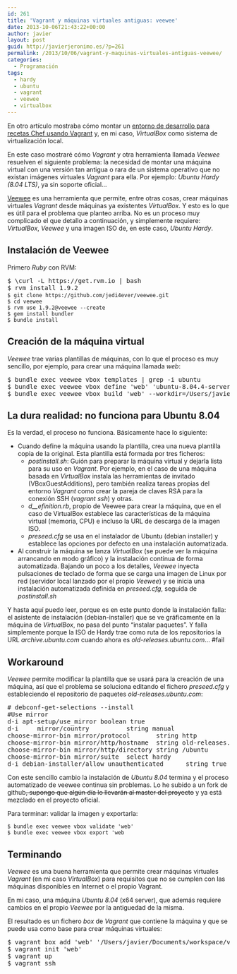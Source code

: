 ```yaml
---
id: 261
title: 'Vagrant y máquinas virtuales antiguas: veewee'
date: 2013-10-06T21:43:22+00:00
author: javier
layout: post
guid: http://javierjeronimo.es/?p=261
permalink: /2013/10/06/vagrant-y-maquinas-virtuales-antiguas-veewee/
categories:
  - Programación
tags:
  - hardy
  - ubuntu
  - vagrant
  - veewee
  - virtualbox
---
```

En otro artículo mostraba cómo montar un [entorno de desarrollo para recetas Chef usando Vagrant](http://javierjeronimo.es/2013/09/29/aws-opsworks-1-entorno-de-desarrollo-y-pruebas-para-chef/ "AWS OpsWorks (1) – Entorno de desarrollo y pruebas para Chef") y, en mi caso, _VirtualBox_ como sistema de virtualización local.

En este caso mostraré cómo _Vagrant_ y otra herramienta llamada _Veewee_ resuelven el siguiente problema: la necesidad de montar una máquina virtual con una versión tan antigua o rara de un sistema operativo que no existan imágenes virtuales _Vagrant_ para ella. Por ejemplo: _Ubuntu Hardy (8.04 LTS)_, ya sin soporte oficial&#8230;

[Veewee](https://github.com/jedi4ever/veewee) es una herramienta que permite, entre otras cosas, crear máquinas virtuales _Vagrant_ desde máquinas ya existentes _VirtualBox_. Y esto es lo que es útil para el problema que planteo arriba. No es un proceso muy complicado el que detallo a continuación, y simplemente requiere: _VirtualBox_, _Veewee_ y una imagen ISO de, en este caso, _Ubuntu Hardy_.

## Instalación de Veewee

Primero _Ruby_ con RVM:

<pre>$ \curl -L https://get.rvm.io | bash
$ rvm install 1.9.2
<code>$ git clone https://github.com/jedi4ever/veewee.gi</code>t
<code>$ cd veewee
$ rvm use 1.9.2@veewee --create
</code><code>$ gem install bundler
</code><code>$ bundle install</code></pre>

## Creación de la máquina virtual

_Veewee_ trae varias plantillas de máquinas, con lo que el proceso es muy sencillo, por ejemplo, para crear una máquina llamada _web_:

<pre>$ bundle exec veewee vbox templates | grep -i ubuntu
$ bundle exec veewee vbox define 'web' 'ubuntu-8.04.4-server-amd64'
$ bundle exec veewee vbox build 'web' --workdir=/Users/javier/Documents/workspace/veewee</pre>

## La dura realidad: no funciona para Ubuntu 8.04

Es la verdad, el proceso no funciona. Básicamente hace lo siguiente:

  * Cuando define la máquina usando la plantilla, crea una nueva plantilla copia de la original. Esta plantilla está formada por tres ficheros: 
      * _postinstall.sh_: Guión para preparar la máquina virtual y dejarla lista para su uso en _Vagrant_. Por ejemplo, en el caso de una máquina basada en _VirtualBox_ instala las herramientas de invitado (VBoxGuestAdditions), pero también realiza tareas propias del entorno _Vagrant_ como crear la pareja de claves RSA para la conexión SSH (_vagrant ssh_) y otras.
      * _d__efinition.rb_, propio de Veewee para crear la máquina, que en el caso de VirtualBox establece las características de la máquina virtual (memoria, CPU) e incluso la URL de descarga de la imagen ISO.
      * _preseed.cfg_ se usa en el instalador de Ubuntu (debian installer) y establece las opciones por defecto en una instalación automatizada.
  * Al construir la máquina se lanza _VirtualBox_ (se puede ver la máquina arrancando en modo gráfico) y la instalación continua de forma automatizada. Bajando un poco a los detalles, _Veewee_ inyecta pulsaciones de teclado de forma que se carga una imagen de Linux por red (servidor local lanzado por el propio _Veewee_) y se inicia una instalación automatizada definida en _preseed.cfg_, seguida de _postinstall.sh_

Y hasta aquí puedo leer, porque es en este punto donde la instalación falla: el asistente de instalación (debian-installer) que se ve gráficamente en la máquina de _VirtualBox_, no pasa del punto &#8220;instalar paquetes&#8221;. Y falla simplemente porque la ISO de Hardy trae como ruta de los repositorios la URL _archive.ubuntu.com_ cuando ahora es _old-releases.ubuntu.com_&#8230; #fail

## Workaround

_Veewee_ permite modificar la plantilla que se usará para la creación de una máquina, así que el problema se soluciona editando el fichero _preseed.cfg_ y estableciendo el repositorio de paquetes _old-releases.ubuntu.com_:

<pre># debconf-get-selections --install
#Use mirror
d-i apt-setup/use_mirror boolean true
d-i     mirror/country          string manual
choose-mirror-bin mirror/protocol       string http
choose-mirror-bin mirror/http/hostname  string old-releases.ubuntu.com
choose-mirror-bin mirror/http/directory string /ubuntu 
choose-mirror-bin mirror/suite  select hardy
d-i debian-installer/allow_unauthenticated      string true</pre>

Con este sencillo cambio la instalación de _Ubuntu 8.04_ termina y el proceso automatizado de veewee continua sin problemas. Lo he subido a un fork de github<del>, supongo que algún día lo llevarán al master del proyecto</del> y ya está mezclado en el proyecto oficial.

Para terminar: validar la imagen y exportarla:

    $ bundle exec veewee vbox validate 'web'
    $ bundle exec veewee vbox export 'web

## Terminando

_Veewee_ es una buena herramienta que permite crear máquinas virtuales _Vagrant_ (en mi caso _VirtualBox_) para requisitos que no se cumplen con las máquinas disponibles en Internet o el propio Vagrant.

En mi caso, una máquina _Ubuntu 8.04_ (x64 server), que además requiere cambios en el propio _Veewee_ por la antiguedad de la misma.

El resultado es un fichero _box_ de _Vagrant_ que contiene la máquina y que se puede usa como base para crear máquinas virtuales:

<pre>$ vagrant box add 'web' '/Users/javier/Documents/workspace/veewee/web.box'
$ vagrant init 'web'
$ vagrant up
$ vagrant ssh</pre>